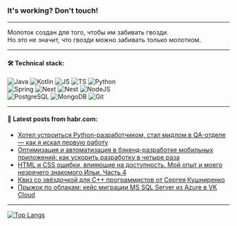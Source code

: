 ### It's working? Don't touch!

---
Молоток создан для того, чтобы им забивать гвозди. <br>
Но это не значит, что гвозди можно забивать только молотком.

---

#### 🛠️ Technical stack:

![Java](https://img.shields.io/badge/Java-informational?logo=Oracle&style=flat&logoColor=white&color=FF4500)
![Kotlin](https://img.shields.io/badge/Kotlin-informational?logo=Kotlin&style=flat&logoColor=white&color=774D97)
![JS](https://img.shields.io/badge/JS-informational?logo=javaScript&style=flat&logoColor=black&color=F7Df1E)
![TS](https://img.shields.io/badge/TypeScript-informational?logo=typeScript&style=flat&logoColor=black&color=017acc)
![Python](https://img.shields.io/badge/Python-informational?logo=Python&style=flat&logoColor=black&color=ffdd54) <br>
![Spring](https://img.shields.io/badge/SpringBoot-informational?logo=SpringBoot&style=flat&logoColor=white&color=6DB33F) 
![Next](https://img.shields.io/badge/Next.js-informational?logo=Next.js&style=flat&logoColor=white&color=3671a1)
![Nest](https://img.shields.io/badge/NestJS-informational?logo=NestJS&style=flat&logoColor=white&color=E0234E)
![NodeJS](https://img.shields.io/badge/NodeJS-informational?logo=node.js&style=flat&logoColor=white&color=70A760) <br>
![PostgreSQL](https://img.shields.io/badge/PostgreSQL-informational?logo=PostgreSQL&style=flat&logoColor=white&color=DAA520)
![MongoDB](https://img.shields.io/badge/MongoDB-informational?logo=MongoDB&style=flat&logoColor=white&color=870000)
![Git](https://img.shields.io/badge/Git-informational?logo=git&style=flat&logoColor=white&color=f74e28)

___

#### 💬 Latest posts from habr.com:

<!-- BLOG-POST-LIST:START -->
- [Хотел устроиться Python-разработчиком, стал мидлом в QA-отделе — как я искал первую работу](https://habr.com/ru/companies/yandex_praktikum/articles/780888/?utm_source=habrahabr&utm_medium=rss&utm_campaign=780888)
- [Оптимизация и автоматизация в бэкенд-разработке мобильных приложений: как ускорить разработку в четыре раза](https://habr.com/ru/companies/uchi_ru/articles/781656/?utm_source=habrahabr&utm_medium=rss&utm_campaign=781656)
- [HTML и CSS ошибки, влияющие на доступность. Мой опыт и моего незрячего знакомого Ильи. Часть 4](https://habr.com/ru/companies/ruvds/articles/776392/?utm_source=habrahabr&utm_medium=rss&utm_campaign=776392)
- [Квиз со звёздочкой для С++ программистов от Сергея Кушниренко](https://habr.com/ru/companies/pvs-studio/articles/781878/?utm_source=habrahabr&utm_medium=rss&utm_campaign=781878)
- [Прыжок по облакам: кейс миграции MS SQL Server из Azure в VK Cloud](https://habr.com/ru/companies/vk/articles/781278/?utm_source=habrahabr&utm_medium=rss&utm_campaign=781278)
<!-- BLOG-POST-LIST:END -->

---
[![Top Langs](https://github-readme-stats-git-master-advtsetting-gmailcom.vercel.app/api/top-langs/?username=zloylis&langs_count=10&hide_title=false&title_color=e6edf3&size_weight=0.5&count_weight=0.5&layout=compact&hide_border=true&theme=dracula)](https://github.com/zloylis)

<!-- ![GitHub stats](https://github-readme-stats-git-master-advtsetting-gmailcom.vercel.app/api?username=zloylis&show_icons=true&hide_border=true&theme=dracula&hide_title=true&include_all_commits=true&count_private=true&hide=contribs&hide_rank=true) -->
